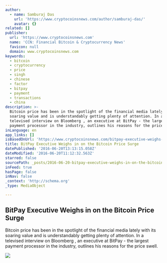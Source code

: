 ```yaml
---
author:
  - name: Samburaj Das
    url: 'https://www.cryptocoinsnews.com/author/samburaj-das/'
    avatar: {}
related: []
publisher:
  url: 'https://www.cryptocoinsnews.com'
  name: 'CCN: Financial Bitcoin & Cryptocurrency News'
  favicon: null
  domain: www.cryptocoinsnews.com
keywords:
  - bitcoin
  - cryptocurrency
  - price
  - singh
  - chinese
  - factor
  - bitpay
  - payment
  - transactions
  - china
description: >-
  Bitcoin price has been in the spotlight of the financial media lately with its
  soaring value and is understandably getting plenty of attention. In a
  televised interview on Bloomberg , an executive at BitPay - the largest
  payment processor in the industry, outlines his reasons for the price swell.
inLanguage: en
app_links: []
isBasedOnUrl: 'https://www.cryptocoinsnews.com/bitpay-executive-weighs-bitcoin-price-surge/'
title: BitPay Executive Weighs in on the Bitcoin Price Surge
datePublished: '2016-06-20T13:13:15.058Z'
dateModified: '2016-06-20T11:12:32.563Z'
starred: false
sourcePath: _posts/2016-06-20-bitpay-executive-weighs-in-on-the-bitcoin-price-surge.md
inFeed: true
hasPage: false
inNav: false
_context: 'http://schema.org'
_type: MediaObject

---
```

<article style=""><h1>BitPay Executive Weighs in on the Bitcoin Price Surge</h1><p>Bitcoin price has been in the spotlight of the financial media lately with its soaring value and is understandably getting plenty of attention. In a televised interview on Bloomberg , an executive at BitPay - the largest payment processor in the industry, outlines his reasons for the price swell.</p><img src="https://www.cryptocoinsnews.com/wp-content/uploads/2016/06/Bitstamp-BPI-200616-753.65-1024x560.jpg" /></article>